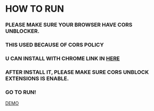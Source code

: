 # HOW TO RUN

### PLEASE MAKE SURE YOUR BROWSER HAVE CORS UNBLOCKER.
### THIS USED BECAUSE OF CORS POLICY

### U CAN INSTALL WITH CHROME LINK IN [HERE](https://chrome.google.com/webstore/detail/cors-unblock/lfhmikememgdcahcdlaciloancbhjino)
### AFTER INSTALL IT, PLEASE MAKE SURE CORS UNBLOCK EXTENSIONS IS ENABLE.
### GO TO RUN!

[DEMO](https://jubelio-project-test.vercel.app/)
